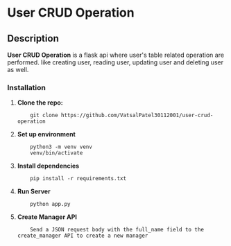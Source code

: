 # User CRUD Operation

## Description

**User CRUD Operation** is a flask api where user's table related operation are performed. like creating user, reading user, updating user and deleting user as well.

### Installation

1. **Clone the repo:**
    ```
        git clone https://github.com/VatsalPatel30112001/user-crud-operation
    ```

2. **Set up environment**
    ```
        python3 -m venv venv
        venv/bin/activate
    ```

3. **Install dependencies**
    ```
        pip install -r requirements.txt
    ```
4. **Run Server**
    ```
        python app.py
    ```

5. **Create Manager API**
    ```
        Send a JSON request body with the full_name field to the create_manager API to create a new manager
    ```
